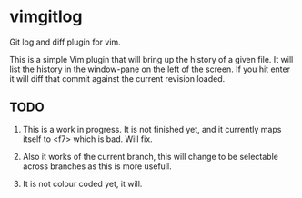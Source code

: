 vimgitlog
=========

Git log and diff plugin for vim.

This is a simple Vim plugin that will bring up the history of a given file. It will list the history
in the window-pane on the left of the screen. If you hit enter it will diff that commit against the
current revision loaded.

TODO
----

1.  This is a work in progress. It is not finished yet, and it currently maps itself to \<f7\> which is
    bad. Will fix.

2.  Also it works of the current branch, this will change to be selectable across branches as this
    is more usefull.

3.  It is not colour coded yet, it will.
